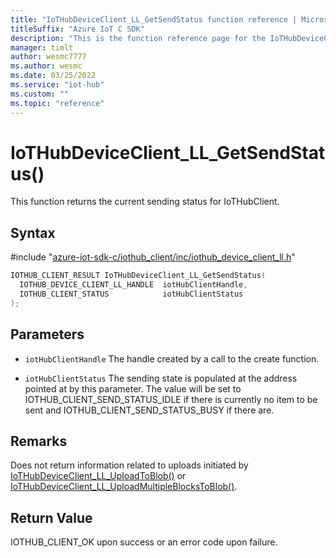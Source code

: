 ```yaml
---                             
title: "IoTHubDeviceClient_LL_GetSendStatus function reference | Microsoft Docs" 
titleSuffix: "Azure IoT C SDK"            
description: "This is the function reference page for the IoTHubDeviceClient_LL_GetSendStatus() function in the Azure IoT C SDK. This SDK is used with Azure IoT Hub and Azure IoT Hub Device Provisioning Service"            
manager: timlt                 
author: wesmc7777              
ms.author: wesmc               
ms.date: 03/25/2022                    
ms.service: "iot-hub"             
ms.custom: ""                
ms.topic: "reference"        
---                            
```


# IoTHubDeviceClient_LL_GetSendStatus()

This function returns the current sending status for IoTHubClient.

## Syntax

\#include "[azure-iot-sdk-c/iothub_client/inc/iothub_device_client_ll.h](../iothub-device-client-ll-h.md)"  
```C
IOTHUB_CLIENT_RESULT IoTHubDeviceClient_LL_GetSendStatus(
  IOTHUB_DEVICE_CLIENT_LL_HANDLE  iotHubClientHandle,
  IOTHUB_CLIENT_STATUS            iotHubClientStatus
);
```

## Parameters
* `iotHubClientHandle` The handle created by a call to the create function. 

* `iotHubClientStatus` The sending state is populated at the address pointed at by this parameter. The value will be set to IOTHUB_CLIENT_SEND_STATUS_IDLE if there is currently no item to be sent and IOTHUB_CLIENT_SEND_STATUS_BUSY if there are.

## Remarks
Does not return information related to uploads initiated by [IoTHubDeviceClient_LL_UploadToBlob()](../iothub-device-client-ll-h/iothubdeviceclient-ll-uploadtoblob.md) or [IoTHubDeviceClient_LL_UploadMultipleBlocksToBlob()](../iothub-device-client-ll-h/iothubdeviceclient-ll-uploadmultipleblockstoblob.md).

## Return Value
IOTHUB_CLIENT_OK upon success or an error code upon failure.

